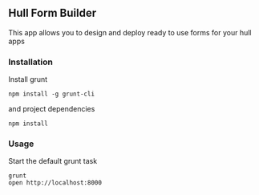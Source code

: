 ## Hull Form Builder


This app allows you to design and deploy ready to use forms for your hull apps


### Installation 

Install grunt

    npm install -g grunt-cli

and project dependencies 

    npm install 



### Usage

Start the default grunt task

    grunt
    open http://localhost:8000


